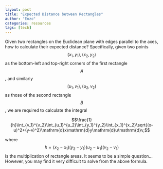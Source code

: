 ```yaml
---
layout: post
title: "Expected Distance between Rectangles"
author: "Enzo"
categories: resources
tags: [tech]
---
```


Given two rectangles on the Euclidean plane with edges parallel to the axes, how to calculate their expected distance? Specifically, given two points $$(x_1,y_1),(x_2,y_2)$$ as the bottom-left and top-right corners of the first rectangle $$A$$, and similarly $$(u_1,v_1),(u_2,v_2)$$ as those of the second rectangle $$B$$, we are required to calculate the integral

$$\frac{1}{h}\int_{v_1}^{v_2}\int_{u_1}^{u_2}\int_{y_1}^{y_2}\int_{x_1}^{x_2}\sqrt{(x-u)^2+(y-v)^2}\mathrm{d}x\mathrm{d}y\mathrm{d}u\mathrm{d}v,$$

where $$h=(x_2-x_1)(y_2-y_1)(u_2-u_1)(v_2-v_1)$$ is the multiplication of rectangle areas. It seems to be a simple question... However, you may find it very difficult to solve from the above formula.
